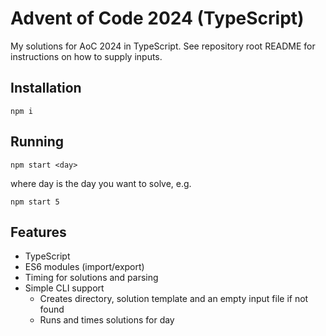 # Advent of Code 2024 (TypeScript)

My solutions for AoC 2024 in TypeScript. See repository root README for instructions on how to supply inputs.

## Installation

`npm i`

## Running

`npm start <day>`

where day is the day you want to solve, e.g.

`npm start 5`

## Features

- TypeScript
- ES6 modules (import/export)
- Timing for solutions and parsing
- Simple CLI support
  - Creates directory, solution template and an empty input file if not found
  - Runs and times solutions for day
